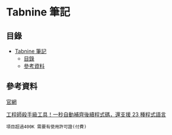 # Tabnine 筆記

## 目錄

- [Tabnine 筆記](#tabnine-筆記)
	- [目錄](#目錄)
	- [參考資料](#參考資料)

## 參考資料

[官網](https://www.tabnine.com/)

[工程師殺手級工具！一秒自動補齊後續程式碼，還支援 23 種程式語言](https://buzzorange.com/techorange/2019/08/02/nice-coding-tool/)

```
項目超過400K 需要有使用許可證(付費)
```